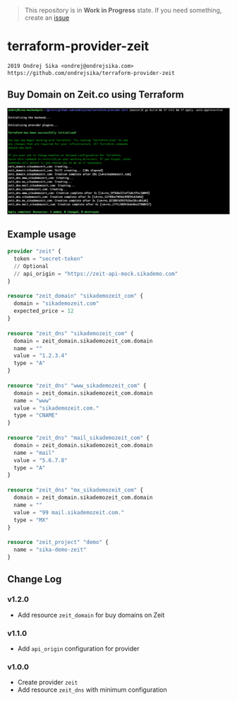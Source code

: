 > This repository is in __Work in Progress__ state. If you need something, create an [issue](https://github.com/ondrejsika/terraform-provider-zeit/issues/new)

# terraform-provider-zeit

    2019 Ondrej Sika <ondrej@ondrejsika.com>
    https://github.com/ondrejsika/terraform-provider-zeit


## Buy Domain on Zeit.co using Terraform

![Buy Domain on Zeit.co using Terraform](buy-domain-on-zeit-using-terraform.png)

## Example usage

```terraform
provider "zeit" {
  token = "secret-token"
  // Optional
  // api_origin = "https://zeit-api-mock.sikademo.com"
}

resource "zeit_domain" "sikademozeit_com" {
  domain = "sikademozeit.com"
  expected_price = 12
}

resource "zeit_dns" "sikademozeit_com" {
  domain = zeit_domain.sikademozeit_com.domain
  name = ""
  value = "1.2.3.4"
  type = "A"
}

resource "zeit_dns" "www_sikademozeit_com" {
  domain = zeit_domain.sikademozeit_com.domain
  name = "www"
  value = "sikademozeit.com."
  type = "CNAME"
}

resource "zeit_dns" "mail_sikademozeit_com" {
  domain = zeit_domain.sikademozeit_com.domain
  name = "mail"
  value = "5.6.7.8"
  type = "A"
}

resource "zeit_dns" "mx_sikademozeit_com" {
  domain = zeit_domain.sikademozeit_com.domain
  name = ""
  value = "99 mail.sikademozeit.com."
  type = "MX"
}

resource "zeit_project" "demo" {
  name = "sika-demo-zeit"
}
```

## Change Log

### v1.2.0

- Add resource `zeit_domain` for buy domains on Zeit

### v1.1.0

- Add `api_origin` configuration for provider

### v1.0.0

- Create provider `zeit`
- Add resource `zeit_dns` with minimum configuration
